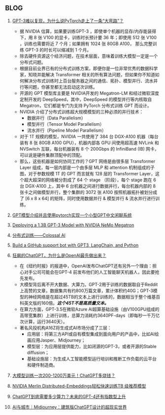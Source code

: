 


## BLOG

1. [GPT-3难以复现，为什么说PyTorch走上了一条“大弯路”？](https://www.sohu.com/a/467324131_115128)
   * 据 NVIDIA 估算，如果要训练GPT-3 ，即使单个机器的显存/内存能装得下，用 8 张 V100 的显卡，训练时长预计要 36 年；即使用 512 张 V100 ，训练也需要将近 7 个月；如果拥有 1024 张 80GB A100， 那么完整训练 GPT-3 的时长可以缩减到 1 个月。
   * 除去硬件资源这个经济问题，在技术层面，意味着训练大模型一定是一个分布式问题。
   * 根据目前业界已有的分布式训练方案，即便你是一位非常优秀的数据科学家，知晓并能解决 Transformer 相关的所有算法问题，但如果你不知道如何解决分布式训练时上百台服务器之间的通信、拓扑、模型并行、流水并行等问题，你甚至都无法启动这次训练。
   * 开源的 GPT 模型库主要是 NVIDIA开发的 Megatron-LM 和经过微软深度定制开发的 DeepSpeed，其中，DeepSpeed 的模型并行等内核取自 Megatron，它们都是专门为支持 PyTorch 分布式训练 GPT 而设计。
   * NVIDIA 介绍了分布式训练超大规模模型的三种必须的并行技术：
     * 数据并行（Data Parallelism）
     * 模型并行（Tensor Model Parallelism）
     * 流水并行（Pipeline Model Parallelism）
   * 对于 1T 规模的模型，NVIDIA 一共使用了 384 台 DGX-A100 机器（每台装有 8 张 80GB A100 GPU），机器内部各 GPU 间使用超高速 NVLink 和 NVSwitch 互联，每台机器装有 8 个 200Gbps 的 InfiniBand (IB) 网卡，可以说是硬件集群顶配中的顶配。
   * 那么，这些机器是如何协同工作的？GPT 网络是由很多层 Transformer Layer 组成，每一层内部是一个由多层 MLP 和 attention 机制组成的子图，对于参数规模 1T 的 GPT 而言就有 128 层的 Transformer Layer，这个超大超深的网络被分割成了 64 个 stage （阶段），每个 stage 跑在 6 台 DGX-A100 上，其中 6 台机器之间进行数据并行，每台机器内部的 8 张卡之间做模型并行，整个集群的 3072 张 A100 按照机器拓扑被划分成了 [6 x 8 x 64] 的矩阵，同时使用数据并行 & 模型并行 & 流水并行进行训练。


2. [GPT模型介绍并且使用pytorch实现一个小型GPT中文闲聊系统](https://blog.csdn.net/weixin_44599230/article/details/124103879)
3. [Deploying a 1.3B GPT-3 Model with NVIDIA NeMo Megatron](https://developer.nvidia.com/blog/deploying-a-1-3b-gpt-3-model-with-nvidia-nemo-megatron/)
4. [分布式训练——Colossal AI](https://colossalai.org/zh-Hans/docs/concepts/distributed_training)
5. [Build a GitHub support bot with GPT3, LangChain, and Python](https://dagster.io/blog/chatgpt-langchain)
6. [狂飙的ChatGPT，为什么是OpenAI最先做出来？](https://www.huxiu.com/article/791645.html)
   * 在《纽约时报》的报道中，OpenAI发布ChatGPT还有另外一个理由：担心对手公司可能会在GPT-4 前发布他们的人工智能聊天机器人，因此要抢先发布。
   * 大模型背后离不开大数据、大算力。GPT-2用于训练的数据取自于Reddit上高赞的文章，数据集共有约800万篇文章，累计体积约40G；GPT-3模型的神经网络是在超过45TB的文本上进行训练的，数据相当于整个维基百科英文版的160倍。***这个45T不是高质量文本。***
   * 在算力方面，GPT-3.5在微软Azure AI超算基础设施（由V100GPU组成的高带宽集群）上进行训练，总算力消耗约3640PF-days（即每秒一千万亿次计算，运行3640天）。
   * 著名风投机构A16Z将生成式AI市场分成了三层：
     * 应用层：将第三方API或自有模型集成到面向用户的产品中，比如AI绘画应用Jasper、Midjourney；
     * 模型层：为应用层提供能力，比如闭源的GPT-3，或者开源的Stable diffusion；
     * 基础设施层：为生成人工智能模型运行培训和推断工作负载的云平台和硬件制造商。
7. [大模型训练一次200-1200万美元！ChatGPT多烧钱？](https://wallstreetcn.com/articles/3681850)

8. [NVIDIA Merlin Distributed-Embeddings轻松快速训练TB 级推荐模型](https://developer.nvidia.com/zh-cn/blog/fast-terabyte-scale-recommender-training-made-easy-with-nvidia-merlin-distributed-embeddings/)
9. [ChatGPT到底需要多少算力？未来的GPT-4还有指数型上升](https://xuangubao.cn/article/1023819)
10. [AI与城市｜Midjourney：建筑版ChatGPT设计的超现实世界 ](https://www.sohu.com/a/638649687_121123925)


